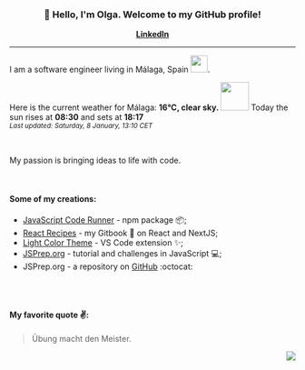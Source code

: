 <h3 align="center">👋 Hello, I'm Olga. Welcome to my GitHub profile! </h3>
<p align="center">
  <strong><a href="https://www.linkedin.com/in/olga-f/">LinkedIn</a></strong>
</p>

---

I am a software engineer living in Málaga, Spain <img src="https://cdn.pixabay.com/photo/2016/07/06/14/37/spain-1500646_960_720.png" width="30"/>.


Here is the current weather for Málaga:
<b> 16°C, 
 clear sky.
</b> <img width="50" src=https:&#x2F;&#x2F;openweathermap.org&#x2F;img&#x2F;wn&#x2F;01d.png></img> Today the sun rises at
 <b>08:30</b> 
and sets at <b>18:17</b>
<br/>
<small><i>Last updated: Saturday, 8 January, 13:10 CET </i></small>
<br/>

<br/>
<p> My passion is bringing ideas to life with code. </p>
<br/>

#### Some of my creations:
- [JavaScript Code Runner](https://www.npmjs.com/package/javascript-code-runner) - npm package 📦;
- [React Recipes](https://olga-f.gitbook.io/react/) - my Gitbook 📘 on React and NextJS;
- [Light Color Theme](https://marketplace.visualstudio.com/items?itemName=olga-f.light-color-theme) - VS Code extension ✨;
- [JSPrep.org](https://jsprep.org) - tutorial and challenges in JavaScript 💻;
- JSPrep.org - a repository on [GitHub](https://github.com/olga-f/jsprep.org) :octocat: 




 <br/>
 <br/>

<div align="left">



#### My favorite quote ✌️: 

> Übung macht den Meister.



</div>


<div align="right">
<img src="https://komarev.com/ghpvc/?username=olga-f&color=38A3A5">
</div>

